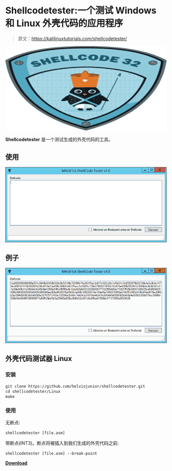 # Shellcodetester:一个测试 Windows 和 Linux 外壳代码的应用程序

> 原文：<https://kalilinuxtutorials.com/shellcodetester/>

[![](img//33483c2415e7e2fd32ff647ecf1837a7.png)](https://blogger.googleusercontent.com/img/b/R29vZ2xl/AVvXsEjq_LZxj_s0zOSby5OQaIeseFzHp9CslGYwmF1_V_7B7Ku_nHKIbZP5TH9SorvDjYDqa8-u4YkEMe7dgNyTVVUozDYXyANecY1Ku_6vOP_lSkFxJqjfUWStJZgAsurT4EIGF7PmyojkdACae5Fc73hOrIEC1F4bKrYiHmD1JKCKLzYHlasgW51XY53p/s728/images.png)

**Shellcodetester** 是一个测试生成的外壳代码的工具。

## 使用

![](img//1a64e647fb50e906e96593a40aac6097.png)

## 例子

![](img//d02c1b4a3e86842d5547551a6073f8af.png)

## 外壳代码测试器 Linux

### 安装

```
git clone https://github.com/helviojunior/shellcodetester.git
cd shellcodetester/Linux
make

```

### 使用

无断点:

```
shellcodetester [file.asm]

```

带断点(INT3)。断点将被插入到我们生成的外壳代码之前:

```
shellcodetester [file.asm] --break-point
```

[**Download**](https://github.com/helviojunior/shellcodetester)